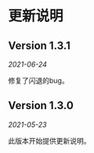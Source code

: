 更新说明
==========

## Version 1.3.1

_2021-06-24_

修复了闪退的bug。


## Version 1.3.0

_2021-05-23_

此版本开始提供更新说明。
